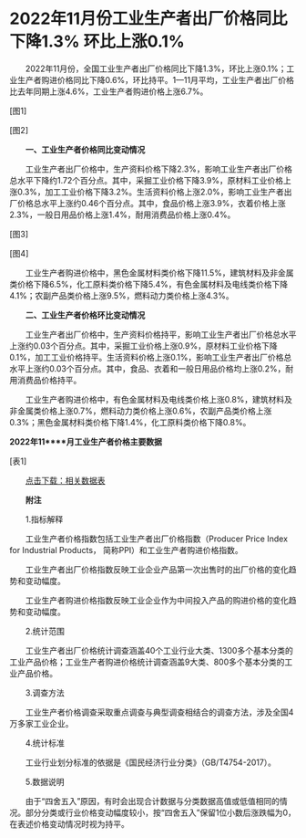 # 2022年11月份工业生产者出厂价格同比下降1.3% 环比上涨0.1%

　　2022年11月份，全国工业生产者出厂价格同比下降1.3%，环比上涨0.1%；工业生产者购进价格同比下降0.6%，环比持平。1—11月平均，工业生产者出厂价格比去年同期上涨4.6%，工业生产者购进价格上涨6.7%。

\[图1\]

\[图2\]

　　**一、工业生产者价格同比变动情况**

　　工业生产者出厂价格中，生产资料价格下降2.3%，影响工业生产者出厂价格总水平下降约1.72个百分点。其中，采掘工业价格下降3.9%，原材料工业价格上涨0.3%，加工工业价格下降3.2%。生活资料价格上涨2.0%，影响工业生产者出厂价格总水平上涨约0.46个百分点。其中，食品价格上涨3.9%，衣着价格上涨2.3%，一般日用品价格上涨1.4%，耐用消费品价格上涨0.4%。

\[图3\]

\[图4\]

　　工业生产者购进价格中，黑色金属材料类价格下降11.5%，建筑材料及非金属类价格下降6.5%，化工原料类价格下降5.4%，有色金属材料及电线类价格下降4.1%；农副产品类价格上涨9.5%，燃料动力类价格上涨4.3%。

　　**二、工业生产者价格环比变动情况**

　　工业生产者出厂价格中，生产资料价格持平，影响工业生产者出厂价格总水平上涨约0.03个百分点。其中，采掘工业价格上涨0.9%，原材料工业价格下降0.1%，加工工业价格持平。生活资料价格上涨0.1%，影响工业生产者出厂价格总水平上涨约0.03个百分点。其中，食品、衣着和一般日用品价格均上涨0.2%，耐用消费品价格持平。

　　工业生产者购进价格中，有色金属材料及电线类价格上涨0.8%，建筑材料及非金属类价格上涨0.7%，燃料动力类价格上涨0.6%，农副产品类价格上涨0.3%；黑色金属材料类价格下降1.4%，化工原料类价格下降0.8%。

**2022****年****11****月工业生产者价格主要数据**

\[表1\]

　　[点击下载：相关数据表](http://www.stats.gov.cn/sj/zxfb/202302/W020230203610496174521.xlsx)

　　**附注**

　　1.指标解释

　　工业生产者价格指数包括工业生产者出厂价格指数（Producer Price Index for Industrial Products， 简称PPI）和工业生产者购进价格指数。

　　工业生产者出厂价格指数反映工业企业产品第一次出售时的出厂价格的变化趋势和变动幅度。

　　工业生产者购进价格指数反映工业企业作为中间投入产品的购进价格的变化趋势和变动幅度。

　　2.统计范围

　　工业生产者出厂价格统计调查涵盖40个工业行业大类、1300多个基本分类的工业产品价格；工业生产者购进价格统计调查涵盖9大类、800多个基本分类的工业产品价格。

　　3.调查方法

　　工业生产者价格调查采取重点调查与典型调查相结合的调查方法，涉及全国4万多家工业企业。

　　4.统计标准

　　工业行业划分标准的依据是《国民经济行业分类》（GB/T4754-2017）。

　　5.数据说明

　　由于“四舍五入”原因，有时会出现合计数据与分类数据高值或低值相同的情况。部分分类或行业价格变动幅度较小，按“四舍五入”保留1位小数后涨跌幅为0，在表述价格变动情况时视为持平。